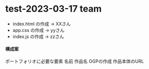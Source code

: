 # test-2023-03-17 team

####
* index.html の作成 -> XXさん
* app.css の作成 -> yyさん
* index.js の作成 -> zzさん

#### 構成案
ポートフォリオに必要な要素
名前
作品名
OGPの作成
作品本体のURL


